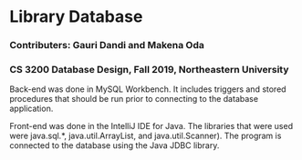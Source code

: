 # Library Database
### Contributers: Gauri Dandi and Makena Oda
### CS 3200 Database Design, Fall 2019, Northeastern University

Back-end was done in MySQL Workbench. It includes triggers and stored procedures that should be run prior to connecting to the database application.

Front-end was done in the IntelliJ IDE for Java. The libraries that were used were java.sql.*, java.util.ArrayList, and java.util.Scanner). The program is connected to the database using the Java JDBC library.
